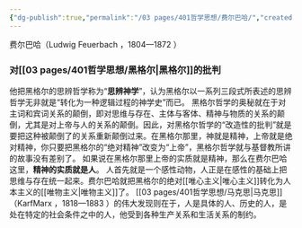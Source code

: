 ```yaml
---
{"dg-publish":true,"permalink":"/03 pages/401哲学思想/费尔巴哈/","created":"2024-11-30T21:03:58.473+08:00","updated":"2025-03-02T20:28:31.915+08:00"}
---
```


费尔巴哈（Ludwig Feuerbach ，1804—1872 ）
### 对[[03 pages/401哲学思想/黑格尔\|黑格尔]]的批判
他把黑格尔的思辨哲学称为“**思辨神学**”，认为黑格尔以一系列三段式所表述的思辨哲学无非就是“转化为一种逻辑过程的神学史”而已。
黑格尔哲学的奥秘就在于对主词和宾词关系的颠倒，即对思维与存在、主体与客体、精神与物质的关系的颠倒，尤其是对上帝与人的关系的颠倒。因此，对黑格尔哲学的“改造性的批判”就是要把这种被颠倒了的关系重新颠倒过来。在黑格尔那里，神就是精神，上帝就是绝对精神，你只要把黑格尔的“绝对精神”改变为“上帝”，黑格尔哲学就与基督教所讲的故事没有差别了。
如果说在黑格尔那里上帝的实质就是精神，那么在费尔巴哈这里，**精神的实质就是人**。
人首先就是一个感性动物，人正是在感性的基础上把思维与存在统一起来。费尔巴哈就把黑格尔的绝对[[唯心主义\|唯心主义]]转化为人本主义的[[唯物主义\|唯物主义]]了。
[[03 pages/401哲学思想/马克思\|马克思]]（KarfMarx ，1818—1883 ）的伟大发现则在于，人是具体的人、历史的人，是处在特定的社会条件之中的人，他受到各种生产关系和生活关系的制约。
